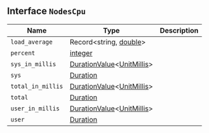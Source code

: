 ## Interface `NodesCpu`

| Name | Type | Description |
| - | - | - |
| `load_average` | Record<string, [double](./double.md)> | &nbsp; |
| `percent` | [integer](./integer.md) | &nbsp; |
| `sys_in_millis` | [DurationValue](./DurationValue.md)<[UnitMillis](./UnitMillis.md)> | &nbsp; |
| `sys` | [Duration](./Duration.md) | &nbsp; |
| `total_in_millis` | [DurationValue](./DurationValue.md)<[UnitMillis](./UnitMillis.md)> | &nbsp; |
| `total` | [Duration](./Duration.md) | &nbsp; |
| `user_in_millis` | [DurationValue](./DurationValue.md)<[UnitMillis](./UnitMillis.md)> | &nbsp; |
| `user` | [Duration](./Duration.md) | &nbsp; |
